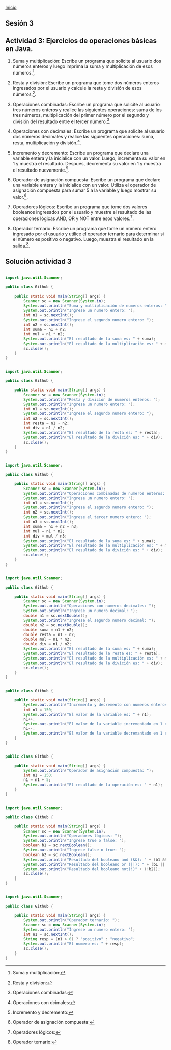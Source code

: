 <!-- No borrar o modificar -->
[Inicio](./index.md)

## Sesión 3 

## Actividad 3: Ejercicios de operaciones básicas en Java.

1. Suma y multiplicación: Escribe un programa que solicite al usuario dos números enteros y luego imprima la suma y multiplicación de esos números.[^1].

2. Resta y división: Escribe un programa que tome dos números enteros ingresados por el usuario y calcule la resta y división de esos números.[^2].

3. Operaciones combinadas: Escribe un programa que solicite al usuario tres números enteros y realice las siguientes operaciones: suma de los tres números, multiplicación del primer número por el segundo y división del resultado entre el tercer número.[^3].

4. Operaciones con decimales: Escribe un programa que solicite al usuario dos números decimales y realice las siguientes operaciones: suma, resta, multiplicación y división.[^4].

5. Incremento y decremento: Escribe un programa que declare una variable entera y la inicialice con un valor. Luego, incrementa su valor en 1 y muestra el resultado. Después, decrementa su valor en 1 y muestra el resultado nuevamente.[^5].

6. Operador de asignación compuesta: Escribe un programa que declare una variable entera y la inicialice con un valor. Utiliza el operador de asignación compuesta para sumar 5 a la variable y luego mostrar su valor.[^6].

7. Operadores lógicos: Escribe un programa que tome dos valores booleanos ingresados por el usuario y muestre el resultado de las operaciones lógicas AND, OR y NOT entre esos valores.[^7].

8. Operador ternario: Escribe un programa que tome un número entero ingresado por el usuario y utilice el operador ternario para determinar si el número es positivo o negativo. Luego, muestra el resultado en la salida.[^8].

## Solución actividad 3

[^1]: Suma y multiplicación:

```java

import java.util.Scanner;

public class Github {

    public static void main(String[] args) {
        Scanner sc = new Scanner(System.in);
        System.out.println("Suma y multiplicación de numeros enteros: ");
        System.out.println("Ingrese un numero entero: ");
        int n1 = sc.nextInt();
        System.out.println("Ingrese el segundo numero entero: ");
        int n2 = sc.nextInt();
        int suma = n1 + n2;
        int mul = n1 * n2;
        System.out.println("El resultado de la suma es: " + suma);
        System.out.println("El resultado de la multiplicación es: " + mul);
        sc.close();
    }
}

```

[^2]: Resta y division:

```java

import java.util.Scanner;

public class Github {

    public static void main(String[] args) {
        Scanner sc = new Scanner(System.in);
        System.out.println("Resta y divición de numeros enteros: ");
        System.out.println("Ingrese un numero entero: ");
        int n1 = sc.nextInt();
        System.out.println("Ingrese el segundo numero entero: ");
        int n2 = sc.nextInt();
        int resta = n1 - n2;
        int div = n1 / n2;
        System.out.println("El resultado de la resta es: " + resta);
        System.out.println("El resultado de la divición es: " + div);
        sc.close();
    }
}

```
[^3]: Operaciones combinadas:

```java

import java.util.Scanner;

public class Github {

    public static void main(String[] args) {
        Scanner sc = new Scanner(System.in);
        System.out.println("Operaciones combinadas de numeros enteros: ");
        System.out.println("Ingrese un numero entero: ");
        int n1 = sc.nextInt();
        System.out.println("Ingrese el segundo numero entero: ");
        int n2 = sc.nextInt();
        System.out.println("Ingrese el tercer numero entero: ");
        int n3 = sc.nextInt();
        int suma = n1 + n2 + n3;
        int mul = n1 * n2;
        int div = mul / n3;
        System.out.println("El resultado de la suma es: " + suma);
        System.out.println("El resultado de la multiplicación es: " + mul);
        System.out.println("El resultado de la divición es: " + div);
        sc.close();
    }
}

```

[^4]: Operaciones con dcimales:

```java

import java.util.Scanner;

public class Github {

    public static void main(String[] args) {
        Scanner sc = new Scanner(System.in);
        System.out.println("Operaciones con numeros decimales: ");
        System.out.println("Ingrese un numero decimal: ");
        double n1 = sc.nextDouble();
        System.out.println("Ingrese el segundo numero decimal: ");
        double n2 = sc.nextDouble();
        double suma = n1 + n2;
        double resta = n1 - n2;
        double mul = n1 * n2;
        double div = n1 / n2;
        System.out.println("El resultado de la suma es: " + suma);
        System.out.println("El resultado de la resta es: " + resta);
        System.out.println("El resultado de la multiplicación es: " + mul);
        System.out.println("El resultado de la divición es: " + div);
        sc.close();
    }
}

```

[^5]: Incremento y decremento:

```java

public class Github {

    public static void main(String[] args) {
        System.out.println("Incremento y decremento con numeros enteros: ");
        int n1 = 150;
        System.out.println("El valor de la variable es: " + n1);
        n1++;
        System.out.println("El valor de la variable incrementado en 1 es: " + n1);
        n1--;
        System.out.println("El valor de la variable decremantado en 1 es: " + n1);
    }
}

```

[^6]: Operador de asignación compuesta:

```java

public class Github {

    public static void main(String[] args) {
        System.out.println("Operador de asignación compuesta: ");
        int n1 = 150;
        n1 = n1 + 5;
        System.out.println("El resultado de la operación es: " + n1);
    }
}

```

[^7]: Operadores lógicos:

```java

import java.util.Scanner;

public class Github {

    public static void main(String[] args) {
        Scanner sc = new Scanner(System.in);
        System.out.println("Operadores lógicos: ");
        System.out.println("Ingrese true o false: ");
        boolean b1 = sc.nextBoolean();
        System.out.println("Ingrese false o true: ");
        boolean b2 = sc.nextBoolean();
        System.out.println("Resultado del booleano and (&&): " + (b1 && b2));
        System.out.println("Resultado del booleano or (||): " + (b1 || b2));
        System.out.println("Resultado del booleano not(!)" + (!b2));
        sc.close();
    }
}

```

[^8]: Operador ternario:

```java

import java.util.Scanner;

public class Github {

    public static void main(String[] args) {
        System.out.println("Operador ternario: ");
        Scanner sc = new Scanner(System.in);
        System.out.println("Ingrese un numero entero: ");
        int n1 = sc.nextInt();
        String resp = (n1 > 0) ? "positivo" : "negativo";
        System.out.println("El numero es: " + resp);
        sc.close();
    }
}

```
